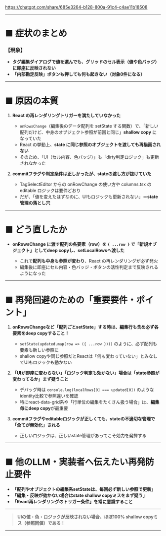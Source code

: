 https://chatgpt.com/share/685e3264-b128-800a-91c4-c4ae11b18508


---

# ■ 症状のまとめ

### 【現象】

* **タグ編集ダイアログで値を選んでも、グリッドのセル表示（値や色バッジ）に即座に反映されない**
* **「内部勘定反映」ボタンも押しても何も起きない（対象0件になる）**

---

# ■ 原因の本質

1. **React の再レンダリングトリガーを満たしていなかった**

   * `onRowsChange`（編集後のデータ配列を setState する関数）で、「新しい配列だけど、中身のオブジェクト参照が前回と同じ」**shallow copy** になっていた
   * React の挙動上、**state に同じ参照のオブジェクトを渡しても再描画されない**
   * そのため、「UI（セル内容、色バッジ）」も「dirty判定ロジック」も更新されなかった

2. **commitフラグや判定条件は正しかったが、stateの渡し方が抜けていた**

   * TagSelectEditor からの onRowChange の使い方や columns.tsx の editable ロジックは要件どおり
   * だが、「値を変えたはずなのに、UIもロジックも更新されない」＝**state管理の落とし穴**

---

# ■ どう直したか

* **onRowsChange に渡す配列の各要素（row）を `{ ...row }` で「新規オブジェクト」としてdeep copyし、setLocalRowsへ渡した**

  * これで**配列も中身も参照が変わり**、React の再レンダリングが必ず発火
  * 編集後に即座にセル内容・色バッジ・ボタンの活性判定まで反映されるようになった

---

# ■ 再発回避のための「重要要件・ポイント」

1. **onRowsChangeなど「配列ごとsetState」する時は、編集行も含め必ず各要素をdeep copyすること！**

   * `setState(updated.map(row => ({ ...row })))` のように、必ず配列も要素も新しい参照に
   * shallow copyや同じ参照だとReactは「何も変わっていない」とみなしてUIもロジックも動かない

2. **「UIが即座に変わらない」「ロジック判定も効かない」場合は「state参照が変わってるか」まず疑うこと**

   * デバッグ時は `console.log(localRows[0] === updated[0])` のようなidentity比較で参照違いを確認
   * 特にreact-data-grid系や「行単位の編集をたくさん扱う場合」は、**編集毎にdeep copy**が最重要

3. **commitフラグやeditableロジックが正しくても、stateの不適切な管理で「全てが無効化」される**

   * 正しいロジックは、正しいstate管理があってこそ効力を発揮する

---

# ■ 他のLLM・実装者へ伝えたい**再発防止要件**

* **「配列やオブジェクトの編集系setStateは、毎回必ず新しい参照で更新」**
* **「編集・反映が効かない場合はstate shallow copyミスをまず疑う」**
* **「React再レンダリングのトリガー条件」を常に意識すること**

---

> **UIの値・色・ロジックが反映されない場合、ほぼ100% shallow copyミス（参照同値）である！**

---
